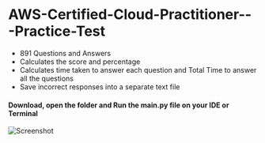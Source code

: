 # AWS-Certified-Cloud-Practitioner---Practice-Test
- 891 Questions and Answers
- Calculates the score and percentage
- Calculates time taken to answer each question and Total Time to answer all the questions
- Save incorrect responses into a separate text file

#### Download, open the folder and Run the main.py file on your IDE or Terminal

![Screenshot](https://github.com/k4u5hik/AWS-Certified-Cloud-Practitioner---Practice-Test/blob/main/Screenshot%202023-01-30%20at%204.30.41%20pm.png?raw=true)
